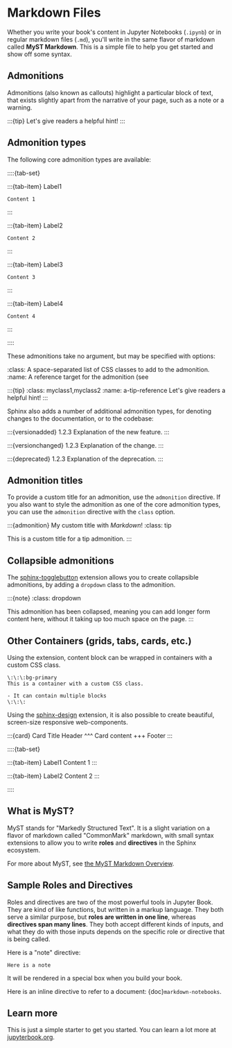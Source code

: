 # Markdown Files

Whether you write your book's content in Jupyter Notebooks (`.ipynb`) or
in regular markdown files (`.md`), you'll write in the same flavor of markdown
called **MyST Markdown**.
This is a simple file to help you get started and show off some syntax.

## Admonitions

Admonitions (also known as callouts) highlight a particular block of text,
that exists slightly apart from the narrative of your page, such as a note or a warning.


:::{tip}
Let's give readers a helpful hint!
:::



## Admonition types

The following core admonition types are available:

::::{tab-set}

:::{tab-item} Label1
```{attention} 
Content 1
```   

:::

:::{tab-item} Label2
```{caution} 
Content 2
```

:::

:::{tab-item} Label3
```{danger} 
Content 3
```

:::

:::{tab-item} Label4
```{error} 
Content 4
```

:::


::::




These admonitions take no argument, but may be specified with options:

:class: A space-separated list of CSS classes to add to the admonition.
:name: A reference target for the admonition (see 



:::{tip}
:class: myclass1,myclass2
:name: a-tip-reference
Let's give readers a helpful hint!
:::





Sphinx also adds a number of additional admonition types, for denoting changes to the documentation, or to the codebase:



:::{versionadded} 1.2.3
Explanation of the new feature.
:::

:::{versionchanged} 1.2.3
Explanation of the change.
:::

:::{deprecated} 1.2.3
Explanation of the deprecation.
:::



## Admonition titles

To provide a custom title for an admonition, use the `admonition` directive.
If you also want to style the admonition as one of the core admonition types,
you can use the `admonition` directive with the `class` option.



:::{admonition} My custom title with *Markdown*!
:class: tip

This is a custom title for a tip admonition.
:::



## Collapsible admonitions

The [sphinx-togglebutton](https://sphinx-togglebutton.readthedocs.io) extension allows you to create collapsible admonitions, by adding a `dropdown` class to the admonition.



:::{note}
:class: dropdown

This admonition has been collapsed,
meaning you can add longer form content here,
without it taking up too much space on the page.
:::



## Other Containers (grids, tabs, cards, etc.)

Using the extension,
content block can be wrapped in containers with a custom CSS class.

`````{note}
\:\:\:bg-primary
This is a container with a custom CSS class.

- It can contain multiple blocks
\:\:\:

`````

Using the [sphinx-design](https://github.com/executablebooks/sphinx-design) extension,
it is also possible to create beautiful, screen-size responsive web-components.


:::{card} Card Title
Header
^^^
Card content
+++
Footer
:::





::::{tab-set}

:::{tab-item} Label1
Content 1
:::

:::{tab-item} Label2
Content 2
:::

::::

## What is MyST?

MyST stands for "Markedly Structured Text". It
is a slight variation on a flavor of markdown called "CommonMark" markdown,
with small syntax extensions to allow you to write **roles** and **directives**
in the Sphinx ecosystem.

For more about MyST, see [the MyST Markdown Overview](https://jupyterbook.org/content/myst.html).

## Sample Roles and Directives

Roles and directives are two of the most powerful tools in Jupyter Book. They
are kind of like functions, but written in a markup language. They both
serve a similar purpose, but **roles are written in one line**, whereas
**directives span many lines**. They both accept different kinds of inputs,
and what they do with those inputs depends on the specific role or directive
that is being called.

Here is a "note" directive:

```{note}
Here is a note
```

It will be rendered in a special box when you build your book.

Here is an inline directive to refer to a document: {doc}`markdown-notebooks`.

## Learn more

This is just a simple starter to get you started.
You can learn a lot more at [jupyterbook.org](https://jupyterbook.org).
